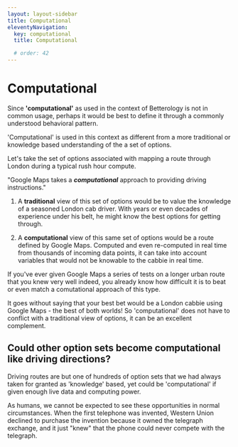 ```yaml
---
layout: layout-sidebar
title: Computational
eleventyNavigation:
  key: computational
  title: Computational

  # order: 42
---
```


# Computational

Since **'computational'** as used in the context of Betterology is not in common usage, perhaps it would be best to define it through a commonly understood behavioral pattern.

'Computational' is used in this context as different from a more traditional or knowledge based understanding of the a set of options.

Let's take the set of options associated with mapping a route through London during a typical rush hour compute.

"Google Maps takes a _**computational**_ approach to providing driving instructions."

1. A **traditional** view of this set of options would be to value the knowledge of a seasoned London cab driver. With years or even decades of experience under his belt, he might know the best options for getting through.

2. A **computational** view of this same set of options would be a route defined by Google Maps. Computed and even re-computed in real time from thousands of incoming data points, it can take into account variables that would not be knowable to the cabbie in real time.

If you've ever given Google Maps a series of tests on a longer urban route that you knew very well indeed, you already know how difficult it is to beat or even match a comutational approach of this type.

It goes without saying that your best bet would be a London cabbie using Google Maps - the best of both worlds! So 'computational' does not have to conflict with a traditional view of options, it can be an excellent complement.

## Could other option sets become computational like driving directions?

Driving routes are but one of hundreds of option sets that we had always taken for granted as 'knowledge' based, yet could be 'computational' if given enough live data and computing power.

As humans, we cannot be expected to see these opportunities in normal circumstances. When the first telephone was invented, Western Union declined to purchase the invention because it owned the telegraph exchange, and it just "knew" that the phone could never compete with the telegraph.
